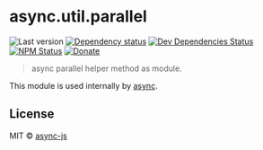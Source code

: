 # async.util.parallel

![Last version](https://img.shields.io/github/tag/async-js/async.util.parallel.svg?style=flat-square)
[![Dependency status](http://img.shields.io/david/async-js/async.util.parallel.svg?style=flat-square)](https://david-dm.org/async-js/async.util.parallel)
[![Dev Dependencies Status](http://img.shields.io/david/dev/async-js/async.util.parallel.svg?style=flat-square)](https://david-dm.org/async-js/async.util.parallel#info=devDependencies)
[![NPM Status](http://img.shields.io/npm/dm/async.util.parallel.svg?style=flat-square)](https://www.npmjs.org/package/async.util.parallel)
[![Donate](https://img.shields.io/badge/donate-paypal-blue.svg?style=flat-square)](https://paypal.me/kikobeats)

> async parallel helper method as module.

This module is used internally by [async](https://github.com/async-js/async).

## License

MIT © [async-js](https://github.com/async-js)

